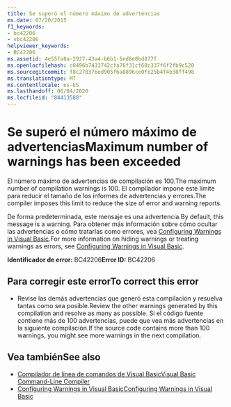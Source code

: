 ```yaml
---
title: Se superó el número máximo de advertencias
ms.date: 07/20/2015
f1_keywords:
- bc42206
- vbc42206
helpviewer_keywords:
- BC42206
ms.assetid: 4e55fa8a-2927-43a4-b6b1-5ed8e8bd877f
ms.openlocfilehash: c0496b7433742cfa76f31cf60c337f6f2fb9c520
ms.sourcegitcommit: f8c270376ed905f6a8896ce0fe25b4f4b38ff498
ms.translationtype: MT
ms.contentlocale: es-ES
ms.lasthandoff: 06/04/2020
ms.locfileid: "84413588"
---
```

# <a name="maximum-number-of-warnings-has-been-exceeded"></a><span data-ttu-id="291b8-102">Se superó el número máximo de advertencias</span><span class="sxs-lookup"><span data-stu-id="291b8-102">Maximum number of warnings has been exceeded</span></span>
<span data-ttu-id="291b8-103">El número máximo de advertencias de compilación es 100.</span><span class="sxs-lookup"><span data-stu-id="291b8-103">The maximum number of compilation warnings is 100.</span></span> <span data-ttu-id="291b8-104">El compilador impone este límite para reducir el tamaño de los informes de advertencias y errores.</span><span class="sxs-lookup"><span data-stu-id="291b8-104">The compiler imposes this limit to reduce the size of error and warning reports.</span></span>  
  
 <span data-ttu-id="291b8-105">De forma predeterminada, este mensaje es una advertencia.</span><span class="sxs-lookup"><span data-stu-id="291b8-105">By default, this message is a warning.</span></span> <span data-ttu-id="291b8-106">Para obtener más información sobre cómo ocultar las advertencias o cómo tratarlas como errores, vea [Configuring Warnings in Visual Basic](/visualstudio/ide/configuring-warnings-in-visual-basic).</span><span class="sxs-lookup"><span data-stu-id="291b8-106">For more information on hiding warnings or treating warnings as errors, see [Configuring Warnings in Visual Basic](/visualstudio/ide/configuring-warnings-in-visual-basic).</span></span>  
  
 <span data-ttu-id="291b8-107">**Identificador de error:** BC42206</span><span class="sxs-lookup"><span data-stu-id="291b8-107">**Error ID:** BC42206</span></span>  
  
## <a name="to-correct-this-error"></a><span data-ttu-id="291b8-108">Para corregir este error</span><span class="sxs-lookup"><span data-stu-id="291b8-108">To correct this error</span></span>  
  
- <span data-ttu-id="291b8-109">Revise las demás advertencias que generó esta compilación y resuelva tantas como sea posible.</span><span class="sxs-lookup"><span data-stu-id="291b8-109">Review the other warnings generated by this compilation and resolve as many as possible.</span></span> <span data-ttu-id="291b8-110">Si el código fuente contiene más de 100 advertencias, puede que vea más advertencias en la siguiente compilación.</span><span class="sxs-lookup"><span data-stu-id="291b8-110">If the source code contains more than 100 warnings, you might see more warnings in the next compilation.</span></span>  
  
## <a name="see-also"></a><span data-ttu-id="291b8-111">Vea también</span><span class="sxs-lookup"><span data-stu-id="291b8-111">See also</span></span>

- [<span data-ttu-id="291b8-112">Compilador de línea de comandos de Visual Basic</span><span class="sxs-lookup"><span data-stu-id="291b8-112">Visual Basic Command-Line Compiler</span></span>](../reference/command-line-compiler/index.md)
- [<span data-ttu-id="291b8-113">Configuring Warnings in Visual Basic</span><span class="sxs-lookup"><span data-stu-id="291b8-113">Configuring Warnings in Visual Basic</span></span>](/visualstudio/ide/configuring-warnings-in-visual-basic)
